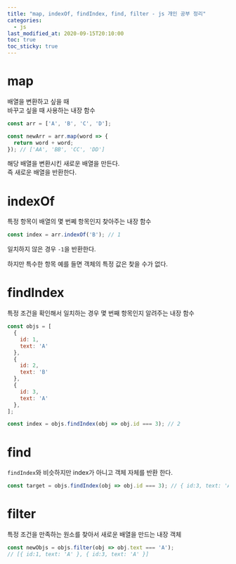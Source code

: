 ```yaml
---
title: "map, indexOf, findIndex, find, filter - js 개인 공부 정리"
categories: 
  - js
last_modified_at: 2020-09-15T20:10:00
toc: true
toc_sticky: true
---
```


# map

배열을 변환하고 싶을 때  
바꾸고 싶을 때 사용하는 내장 함수

```js
const arr = ['A', 'B', 'C', 'D'];

const newArr = arr.map(word => {
  return word + word;
}); // ['AA', 'BB', 'CC', 'DD']

```

해당 배열을 변환시킨 새로운 배열을 만든다.  
즉 새로운 배열을 반환한다.

# indexOf

특정 항목이 배열의 몇 번쩨 항목인지 찾아주는 내장 함수

```js
const index = arr.indexOf('B'); // 1
```
일치하지 않은 경우 `-1`을 반환한다.

하지만 특수한 항목 예를 들면 객체의 특정 값은 찾을 수가 없다.

# findIndex

특정 조건을 확인해서 일치하는 경우 몇 번째 항목인지 알려주는 내장 함수

```js
const objs = [
  {
    id: 1,
    text: 'A'
  },
  {
    id: 2,
    text: 'B'
  },
  {
    id: 3,
    text: 'A'
  },
];

const index = objs.findIndex(obj => obj.id === 3); // 2
```

# find

`findIndex`와 비슷하지만 index가 아니고 객체 자체를 반환 한다.

```js
const target = objs.findIndex(obj => obj.id === 3); // { id:3, text: 'A' }
```

# filter

특정 조건을 만족하는 원소를 찾아서 새로운 배열을 만드는 내장 객체

```js
const newObjs = objs.filter(obj => obj.text === 'A');
// [{ id:1, text: 'A' }, { id:3, text: 'A' }]
```



